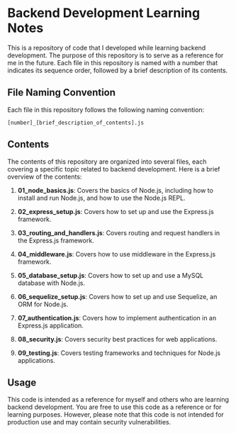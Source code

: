 # Backend Development Learning Notes

This is a repository of code that I developed while learning backend development. The purpose of this repository is to serve as a reference for me in the future. Each file in this repository is named with a number that indicates its sequence order, followed by a brief description of its contents.

## File Naming Convention

Each file in this repository follows the following naming convention:

```
[number]_[brief_description_of_contents].js
```

## Contents

The contents of this repository are organized into several files, each covering a specific topic related to backend development. Here is a brief overview of the contents:

1. **01_node_basics.js**: Covers the basics of Node.js, including how to install and run Node.js, and how to use the Node.js REPL.

2. **02_express_setup.js**: Covers how to set up and use the Express.js framework.

3. **03_routing_and_handlers.js**: Covers routing and request handlers in the Express.js framework.

4. **04_middleware.js**: Covers how to use middleware in the Express.js framework.

5. **05_database_setup.js**: Covers how to set up and use a MySQL database with Node.js.

6. **06_sequelize_setup.js**: Covers how to set up and use Sequelize, an ORM for Node.js.

7. **07_authentication.js**: Covers how to implement authentication in an Express.js application.

8. **08_security.js**: Covers security best practices for web applications.

9. **09_testing.js**: Covers testing frameworks and techniques for Node.js applications.

## Usage

This code is intended as a reference for myself and others who are learning backend development. You are free to use this code as a reference or for learning purposes. However, please note that this code is not intended for production use and may contain security vulnerabilities.